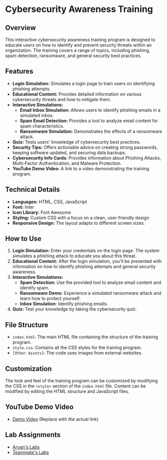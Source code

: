 # Cybersecurity Awareness Training

## Overview

This interactive cybersecurity awareness training program is designed to educate users on how to identify and prevent security threats within an organization. The training covers a range of topics, including phishing, spam detection, ransomware, and general security best practices.

## Features

* **Login Simulation:** Simulates a login page to train users on identifying phishing attempts.
* **Educational Content:** Provides detailed information on various cybersecurity threats and how to mitigate them.
* **Interactive Simulations:**
    * **Email Inbox Simulation:** Allows users to identify phishing emails in a simulated inbox.
    * **Spam Email Detection:** Provides a tool to analyze email content for spam characteristics.
    * **Ransomware Simulation:** Demonstrates the effects of a ransomware attack.
* **Quiz:** Tests users' knowledge of cybersecurity best practices.
* **Security Tips:** Offers actionable advice on creating strong passwords, keeping software updated, and securing data backups.
* **Cybersecurity Info Cards**: Provides information about Phishing Attacks, Multi-Factor Authentication, and Malware Protection.
* **YouTube Demo Video:** A link to a video demonstrating the training program.

## Technical Details

* **Languages:** HTML, CSS, JavaScript
* **Font:** Inter
* **Icon Library:** Font Awesome
* **Styling:** Custom CSS with a focus on a clean, user-friendly design
* **Responsive Design:** The layout adapts to different screen sizes.

## How to Use

1.  **Login Simulation:** Enter your credentials on the login page. The system simulates a phishing attack to educate you about this threat.
2.  **Educational Content:** After the login simulation, you'll be presented with information on how to identify phishing attempts and general security awareness.
3.  **Interactive Simulations:**
    * **Spam Detection:** Use the provided tool to analyze email content and identify spam.
    * **Ransomware Demo:** Experience a simulated ransomware attack and learn how to protect yourself.
     * **Inbox Simulation**: Identify phishing emails.
4.  **Quiz:** Test your knowledge by taking the cybersecurity quiz.

## File Structure

* `index.html`:  The main HTML file containing the structure of the training program.
* `style.css`:  Contains all the CSS styles for the training program.
* `[Other Assets]`:  The code uses images from external websites.

## Customization

The look and feel of the training program can be customized by modifying the CSS in the `<style>` section of the `index.html` file.  Content can be modified by editing the HTML structure and JavaScript files.

## YouTube Demo Video

* [Demo Video](https://youtu.be/l1s8TBDA2eE)  (Replace with the actual link)

## Lab Assignments

- [Aryan's Labs](lab-assignments/Aryan/)
- [Teammate's Labs](lab-assignments/Teammate/)
